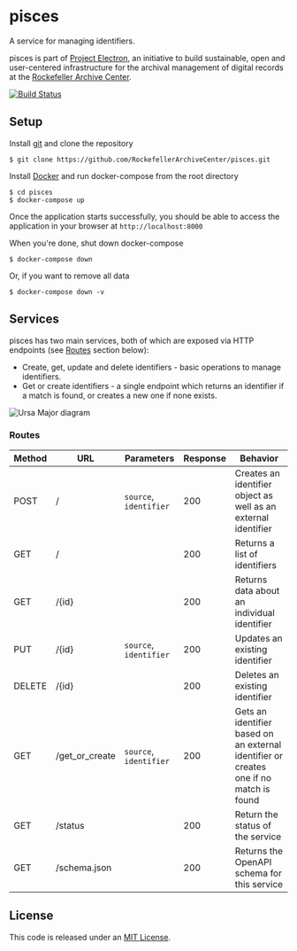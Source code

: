 # pisces
A service for managing identifiers.

pisces is part of [Project Electron](https://github.com/RockefellerArchiveCenter/project_electron), an initiative to build sustainable, open and user-centered infrastructure for the archival management of digital records at the [Rockefeller Archive Center](http://rockarch.org/).

[![Build Status](https://travis-ci.org/RockefellerArchiveCenter/pisces.svg?branch=master)](https://travis-ci.org/RockefellerArchiveCenter/pisces)

## Setup

Install [git](https://git-scm.com/) and clone the repository

    $ git clone https://github.com/RockefellerArchiveCenter/pisces.git

Install [Docker](https://store.docker.com/search?type=edition&offering=community) and run docker-compose from the root directory

    $ cd pisces
    $ docker-compose up

Once the application starts successfully, you should be able to access the application in your browser at `http://localhost:8000`

When you're done, shut down docker-compose

    $ docker-compose down

Or, if you want to remove all data

    $ docker-compose down -v


## Services

pisces has two main services, both of which are exposed via HTTP endpoints (see [Routes](#routes) section below):

* Create, get, update and delete identifiers - basic operations to manage identifiers.
* Get or create identifiers - a single endpoint which returns an identifier if a match is found, or creates a new one if none exists.

![Ursa Major diagram](ursa-major-services.png)


### Routes

| Method | URL | Parameters | Response  | Behavior  |
|--------|-----|---|---|---|
|POST|/|`source`, `identifier`|200|Creates an identifier object as well as an external identifier|
|GET|/| |200|Returns a list of identifiers|
|GET|/{id}| |200|Returns data about an individual identifier|
|PUT|/{id}|`source`, `identifier`|200|Updates an existing identifier|
|DELETE|/{id}| |200|Deletes an existing identifier|
|GET|/get_or_create|`source`, `identifier`|200|Gets an identifier based on an external identifier or creates one if no match is found|
|GET|/status||200|Return the status of the service|
|GET|/schema.json||200|Returns the OpenAPI schema for this service|

## License

This code is released under an [MIT License](LICENSE).
